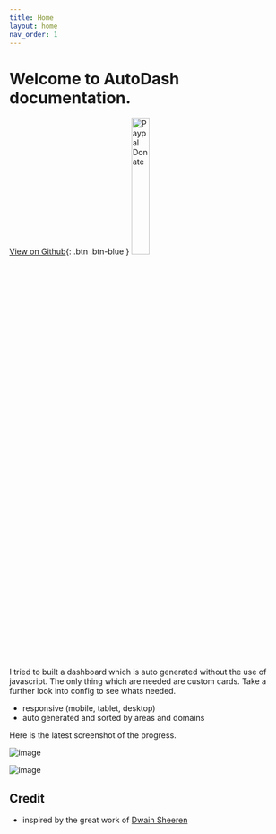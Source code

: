 ```yaml
---
title: Home
layout: home
nav_order: 1
---
```


# Welcome to AutoDash documentation. 

[View on Github](https://github.com/xBourner/auto-dash){: .btn .btn-blue }
<a href="https://www.paypal.com/donate/?hosted_button_id=CQ8QP9QQ3JU9Y" target="_blank"><img src="https://raw.githubusercontent.com/stefan-niedermann/paypal-donate-button/master/paypal-donate-button.png" alt="Paypal Donate" style="width: 25% !important; margin-bottom: -10px !important;"></a>

I tried to built a dashboard which is auto generated without the use of javascript.
The only thing which are needed are custom cards. Take a further look into config to see whats needed.

- responsive (mobile, tablet, desktop)
- auto generated and sorted by areas and domains


Here is the latest screenshot of the progress.

![image](https://github.com/xBourner/auto-dash/assets/64064679/ebfd9222-07fc-43db-bff6-0101f1661871)

![image](https://github.com/xBourner/auto-dash/assets/64064679/dbc8c671-1e97-40b7-88b0-03c208216367)



## Credit

- inspired by the great work of [Dwain Sheeren](https://github.com/dwainscheeren/dwains-lovelace-dashboard)




